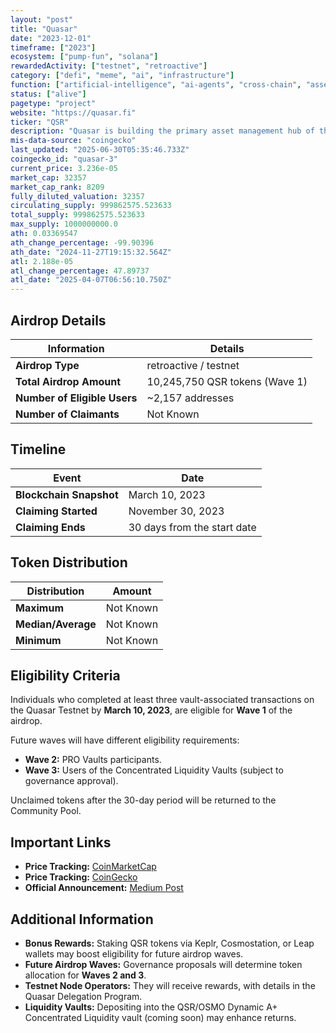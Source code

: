 ```yaml
---
layout: "post"
title: "Quasar"
date: "2023-12-01"
timeframe: ["2023"]
ecosystem: ["pump-fun", "solana"]
rewardedActivity: ["testnet", "retroactive"]
category: ["defi", "meme", "ai", "infrastructure"]
function: ["artificial-intelligence", "ai-agents", "cross-chain", "asset-management"]
status: ["alive"]
pagetype: "project"
website: "https://quasar.fi"
ticker: "QSR"
description: "Quasar is building the primary asset management hub of the Cosmos ecosystem, offering IBC-enabled yield opportunities through interchain vaults."
mis-data-source: "coingecko"
last_updated: "2025-06-30T05:35:46.733Z"
coingecko_id: "quasar-3"
current_price: 3.236e-05
market_cap: 32357
market_cap_rank: 8209
fully_diluted_valuation: 32357
circulating_supply: 999862575.523633
total_supply: 999862575.523633
max_supply: 1000000000.0
ath: 0.03369547
ath_change_percentage: -99.90396
ath_date: "2024-11-27T19:15:32.564Z"
atl: 2.188e-05
atl_change_percentage: 47.89737
atl_date: "2025-04-07T06:56:10.750Z"
---
```


## Airdrop Details

| Information                  | Details                        |
| ---------------------------- | ------------------------------ |
| **Airdrop Type**             | retroactive / testnet          |
| **Total Airdrop Amount**     | 10,245,750 QSR tokens (Wave 1) |
| **Number of Eligible Users** | ~2,157 addresses               |
| **Number of Claimants**      | Not Known                      |

## Timeline

| Event                   | Date                        |
| ----------------------- | --------------------------- |
| **Blockchain Snapshot** | March 10, 2023              |
| **Claiming Started**    | November 30, 2023           |
| **Claiming Ends**       | 30 days from the start date |

## Token Distribution

| Distribution       | Amount    |
| ------------------ | --------- |
| **Maximum**        | Not Known |
| **Median/Average** | Not Known |
| **Minimum**        | Not Known |

## Eligibility Criteria

Individuals who completed at least three vault-associated transactions on the Quasar Testnet by **March 10, 2023**, are eligible for **Wave 1** of the airdrop.

Future waves will have different eligibility requirements:

- **Wave 2:** PRO Vaults participants.
- **Wave 3:** Users of the Concentrated Liquidity Vaults (subject to governance approval).

Unclaimed tokens after the 30-day period will be returned to the Community Pool.

## Important Links

- **Price Tracking:** [CoinMarketCap](https://coinmarketcap.com/currencies/quasar)
- **Price Tracking:** [CoinGecko](https://www.coingecko.com/en/coins/quasar)
- **Official Announcement:** [Medium Post](https://medium.com/@quasar.fi/quasar-airdrop-is-live-elevate-your-qsr-tokens-on-the-first-wave-4d689e223d5f)

## Additional Information

- **Bonus Rewards:** Staking QSR tokens via Keplr, Cosmostation, or Leap wallets may boost eligibility for future airdrop waves.
- **Future Airdrop Waves:** Governance proposals will determine token allocation for **Waves 2 and 3**.
- **Testnet Node Operators:** They will receive rewards, with details in the Quasar Delegation Program.
- **Liquidity Vaults:** Depositing into the QSR/OSMO Dynamic A+ Concentrated Liquidity vault (coming soon) may enhance returns.
